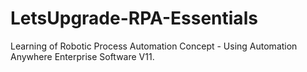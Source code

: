 # LetsUpgrade-RPA-Essentials
Learning of Robotic Process Automation Concept - Using Automation Anywhere Enterprise Software V11.
